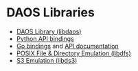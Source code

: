 # DAOS Libraries

- <a href="api/README.md">DAOS Library (libdaos)</a>
- <a href="/src/client/pydaos/raw/README.md">Python API bindings</a>
- <a href="https://github.com/daos-stack/go-daos">Go bindings</a> and <a href="https://godoc.org/github.com/daos-stack/go-daos/pkg/daos">API documentation</a>
- <a href="dfs/README.md">POSIX File & Directory Emulation (libdfs)</a>
- <a href="ds3/README.md">S3 Emulation (libds3)</a>
